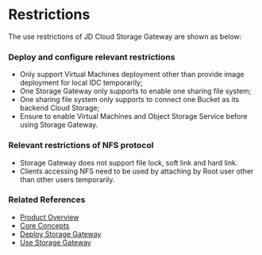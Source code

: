 # Restrictions

The use restrictions of JD Cloud Storage Gateway are shown as below:

### Deploy and configure relevant restrictions

- Only support Virtual Machines deployment other than provide image deployment for local IDC temporarily;
- One Storage Gateway only supports to enable one sharing file system;
- One sharing file system only supports to connect one Bucket as its backend Cloud Storage;
- Ensure to enable Virtual Machines and Object Storage Service before using Storage Gateway.

### Relevant restrictions of NFS protocol

- Storage Gateway does not support file lock, soft link and hard link.
- Clients accessing NFS need to be used by attaching by Root user other than other users temporarily.

### Related References
- [Product Overview](../Introduction/Product-Overview.md)
- [Core Concepts](../Introduction/Core-Concepts.md)
- [Deploy Storage Gateway](../Operation-Guide/Installation-Configuration.md)
- [Use Storage Gateway](../Operation-Guide/Use-Storage-Gateway.md)
